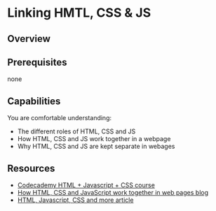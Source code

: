 # Linking HMTL, CSS & JS 

## Overview 


## Prerequisites 
none

## Capabilities
You are comfortable understanding:

- The different roles of HTML, CSS and JS
- How HTML, CSS and JS work together in a webpage
- Why HTML, CSS and JS are kept separate in webages

## Resources 
- [Codecademy HTML + Javascript + CSS course](https://www.codecademy.com/courses/html-javascript-css/0/1)
- [How HTML, CSS and JavaScript work together in web pages blog](http://webdesignfromscratch.com/html-css/how-html-css-js-work-together/)
- [HTML, Javascript, CSS and more article](http://www.20thingsilearned.com/en-US/html/1)
